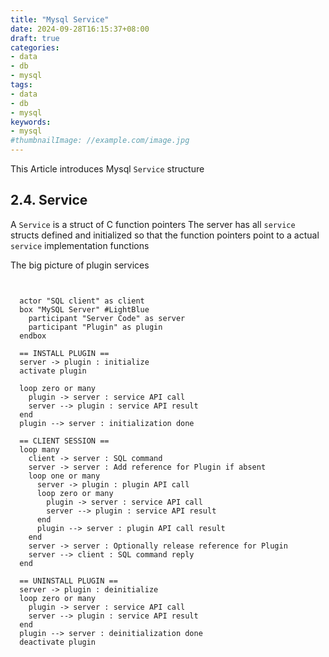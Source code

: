 ```yaml
---
title: "Mysql Service"
date: 2024-09-28T16:15:37+08:00
draft: true
categories:
- data
- db
- mysql
tags:
- data
- db
- mysql
keywords:
- mysql
#thumbnailImage: //example.com/image.jpg
---
```

This Article introduces Mysql `Service` structure
<!--more-->

## 2.4. Service

A `Service` is a struct of C function pointers
The server has all `service` structs defined and initialized so that the function pointers point to a actual `service` implementation functions



The big picture of plugin services


```plantuml


  actor "SQL client" as client
  box "MySQL Server" #LightBlue
    participant "Server Code" as server
    participant "Plugin" as plugin
  endbox

  == INSTALL PLUGIN ==
  server -> plugin : initialize
  activate plugin

  loop zero or many
    plugin -> server : service API call
    server --> plugin : service API result
  end
  plugin --> server : initialization done

  == CLIENT SESSION ==
  loop many
    client -> server : SQL command
    server -> server : Add reference for Plugin if absent
    loop one or many
      server -> plugin : plugin API call
      loop zero or many
        plugin -> server : service API call
        server --> plugin : service API result
      end
      plugin --> server : plugin API call result
    end
    server -> server : Optionally release reference for Plugin
    server --> client : SQL command reply
  end

  == UNINSTALL PLUGIN ==
  server -> plugin : deinitialize
  loop zero or many
    plugin -> server : service API call
    server --> plugin : service API result
  end
  plugin --> server : deinitialization done
  deactivate plugin

```
